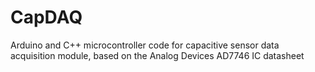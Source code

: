 # CapDAQ
Arduino and C++ microcontroller code for capacitive sensor data acquisition module, based on the Analog Devices AD7746 IC datasheet
